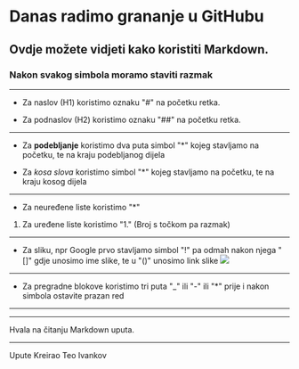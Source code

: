 # Danas radimo grananje u GitHubu

## Ovdje možete vidjeti kako koristiti Markdown.


### Nakon svakog simbola moramo staviti razmak

____

* Za naslov (H1) koristimo oznaku "#" na početku retka.

* Za podnaslov (H2) koristimo oznaku "##" na početku retka.

____

* Za **podebljanje** koristimo dva puta simbol "*" kojeg stavljamo na početku, te na kraju podebljanog dijela

* Za *kosa slova* koristimo simbol "*" kojeg stavljamo na početku, te na kraju kosog dijela

____

* Za neuređene liste koristimo "*"
1. Za uređene liste koristimo "1." (Broj s točkom pa razmak)

___

* Za sliku, npr Google prvo stavljamo simbol "!" pa odmah nakon njega "[]" gdje unosimo ime slike, te u "()" unosimo link slike 
![](https://www.google.com/logos/doodles/2021/seasonal-holidays-2021-6753651837109324.3-ladc.gif)

___

* Za pregradne blokove koristimo tri puta "_" ili "-" ili "*" prije i nakon simbola ostavite prazan red

___

___

Hvala na čitanju Markdown uputa.

___

Upute Kreirao Teo Ivankov
